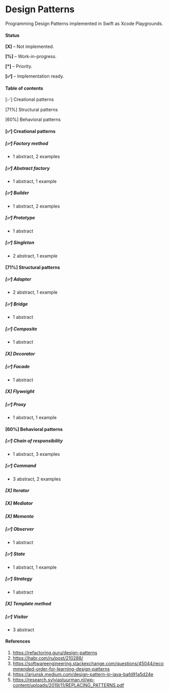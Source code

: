# Design Patterns

Programming Design Patterns implemented in Swift as Xcode Playgrounds.

#### Status

**[X]** – Not implemented.

**[%]** – Work-in-progress.

**[*]** – Priority.

**[✅]** – Implementation ready.

#### Table of contents

[✅] Creational patterns

[71%] Structural patterns

[60%] Behavioral patterns

#### [✅] Creational patterns

##### [✅] Factory method

- 1 abstract, 2 examples

##### [✅] Abstract factory

- 1 abstract, 1 example

##### [✅] Builder

- 1 abstract, 2 examples

##### [✅] Prototype

- 1 abstract

##### [✅] Singleton

- 2 abstract, 1 example

#### [71%] Structural patterns

##### [✅] Adapter

- 2 abstract, 1 example

##### [✅] Bridge

- 1 abstract

##### [✅] Composite

- 1 abstract

##### [X] Decorator

##### [✅] Facade

- 1 abstract

##### [X] Flyweight

##### [✅] Proxy

- 1 abstract, 1 example

#### [60%] Behavioral patterns

##### [✅] Chain of responsibility

- 1 abstract, 3 examples

##### [✅] Command

- 3 abstract, 2 examples

##### [X] Iterator

##### [X] Mediator

##### [X] Memento

##### [✅] Observer

- 1 abstract

##### [✅] State

- 1 abstract, 1 example

##### [✅] Strategy

- 1 abstract

##### [X] Template method

##### [✅] Visitor

- 3 abstract

#### References

1. https://refactoring.guru/design-patterns
2. https://habr.com/ru/post/210288/
3. https://softwareengineering.stackexchange.com/questions/45044/recommended-order-for-learning-design-patterns
4. https://arjunsk.medium.com/design-pattern-in-java-bafd91a5d24e
5. https://research.sylviastuurman.nl/wp-content/uploads/2019/11/REPLACING_PATTERNS.pdf



